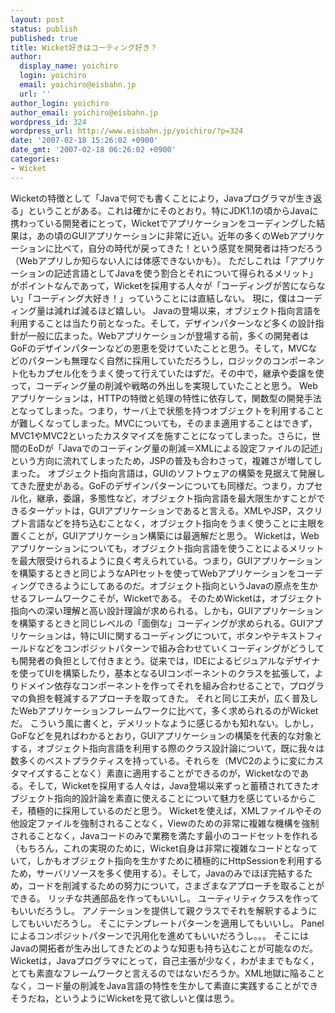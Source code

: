 ```yaml
---
layout: post
status: publish
published: true
title: Wicket好きはコーティング好き？
author:
  display_name: yoichiro
  login: yoichiro
  email: yoichiro@eisbahn.jp
  url: ''
author_login: yoichiro
author_email: yoichiro@eisbahn.jp
wordpress_id: 324
wordpress_url: http://www.eisbahn.jp/yoichiro/?p=324
date: '2007-02-18 15:26:02 +0900'
date_gmt: '2007-02-18 06:26:02 +0900'
categories:
- Wicket
---
```


Wicketの特徴として「Javaで何でも書くことにより，Javaプログラマが生き返る」ということがある。これは確かにそのとおり。特にJDK1.1の頃からJavaに携わっている開発者にとって，Wicketでアプリケーションをコーディングした結果は，あの頃のGUIアプリケーションに非常に近い。近年の多くのWebアプリケーションに比べて，自分の時代が戻ってきた！という感覚を開発者は持つだろう（Webアプリしか知らない人には体感できないかも）。
ただしこれは「アプリケーションの記述言語としてJavaを使う割合とそれについて得られるメリット」がポイントなんであって，Wicketを採用する人々が「コーディングが苦にならない」「コーディング大好き！」っていうことには直結しない。
現に，僕はコーディング量は減れば減るほど嬉しい。
Javaの登場以来，オブジェクト指向言語を利用することは当たり前となった。そして，デザインパターンなど多くの設計指針が一般に広まった。Webアプリケーションが登場する前，多くの開発者はGoFのデザインパターンなどの恩恵を受けていたことと思う。そして，MVCなどのパターンも無理なく自然に採用していただろうし，ロジックのコンポーネント化もカプセル化をうまく使って行えていたはずだ。その中で，継承や委譲を使って，コーディング量の削減や戦略の外出しを実現していたことと思う。
Webアプリケーションは，HTTPの特徴と処理の特性に依存して，関数型の開発手法となってしまった。つまり，サーバ上で状態を持つオブジェクトを利用することが難しくなってしまった。MVCについても，そのまま適用することはできず，MVC1やMVC2といったカスタマイズを施すことになってしまった。さらに，世間のEoDが「Javaでのコーディング量の削減＝XMLによる設定ファイルの記述」という方向に流れてしまったため，JSPの普及も合わさって，複雑さが増してしまった。
オブジェクト指向言語は，GUIのソフトウェアの構築を見据えて発展してきた歴史がある。GoFのデザインパターンについても同様だ。つまり，カプセル化，継承，委譲，多態性など，オブジェクト指向言語を最大限生かすことができるターゲットは，GUIアプリケーションであると言える。XMLやJSP，スクリプト言語などを持ち込むことなく，オブジェクト指向をうまく使うことに主眼を置くことが，GUIアプリケーション構築には最適解だと思う。
Wicketは，Webアプリケーションについても，オブジェクト指向言語を使うことによるメリットを最大限受けられるように良く考えられている。つまり，GUIアプリケーションを構築するときと同じようなAPIセットを使ってWebアプリケーションをコーディングできるようにしてあるのだ。オブジェクト指向というJavaの原点を生かせるフレームワークこそが，Wicketである。
そのためWicketは，オブジェクト指向への深い理解と高い設計理論が求められる。しかも，GUIアプリケーションを構築するときと同じレベルの「面倒な」コーディングが求められる。GUIアプリケーションは，特にUIに関するコーディングについて，ボタンやテキストフィールドなどをコンポジットパターンで組み合わせていくコーディングがどうしても開発者の負担として付きまとう。従来では，IDEによるビジュアルなデザイナを使ってUIを構築したり，基本となるUIコンポーネントのクラスを拡張して，よりドメイン依存なコンポーネントを作ってそれを組み合わせることで，プログラマの負担を軽減するアプローチを取ってきた。
それと同じ工夫が，広く普及したWebアプリケーションフレームワークに比べて，多く求められるのがWicketだ。
こういう風に書くと，デメリットなように感じるかも知れない。しかし，GoFなどを見ればわかるとおり，GUIアプリケーションの構築を代表的な対象とする，オブジェクト指向言語を利用する際のクラス設計論について，既に我々は数多くのベストプラクティスを持っている。それらを（MVC2のように変にカスタマイズすることなく）素直に適用することができるのが，Wicketなのである。そして，Wicketを採用する人々は，Java登場以来ずっと蓄積されてきたオブジェクト指向的設計論を素直に使えることについて魅力を感じているからこそ，積極的に採用しているのだと思う。
Wicketを使えば，XMLファイルやその他設定ファイルを強制されることなく，Viewのための非常に複雑な機構を強制されることなく，Javaコードのみで業務を満たす最小のコードセットを作れる（もちろん，これの実現のために，Wicket自身は非常に複雑なコードとなっていて，しかもオブジェクト指向を生かすために積極的にHttpSessionを利用するため，サーバリソースを多く使用する）。そして，Javaのみでほぼ完結するため，コードを削減するための努力について，さまざまなアプローチを取ることができる。
リッチな共通部品を作ってもいいし。
ユーティリティクラスを作ってもいいだろうし。
アノテーションを提供して親クラスでそれを解釈するようにしてもいいだろうし。
そこにテンプレートパターンを適用してもいいし。
Panelによるコンポジットパターンで汎用化を進めてもいいだろうし。。。
そこにはJavaの開拓者が生み出してきたどのような知恵も持ち込むことが可能なのだ。
Wicketは，Javaプログラマにとって，自己主張が少なく，わがままでもなく，とても素直なフレームワークと言えるのではないだろうか。XML地獄に陥ることなく，コード量の削減をJava言語の特性を生かして素直に実践することができそうだね，というようにWicketを見て欲しいと僕は思う。
